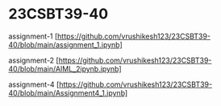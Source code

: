 # 23CSBT39-40
assignment-1
[https://github.com/vrushikesh123/23CSBT39-40/blob/main/assignment_1.ipynb]

assignment-2
[https://github.com/vrushikesh123/23CSBT39-40/blob/main/AIML_2ipynb.ipynb]

assignment-4
[https://github.com/vrushikesh123/23CSBT39-40/blob/main/Assignment4_1.ipynb]
